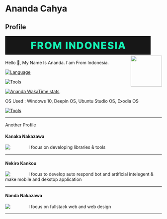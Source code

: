 # Ananda Cahya 

## Profile

<img src="https://raw.githubusercontent.com/NandaNakazawa/NandaNakazawa/main/assets/standard.gif">

<img align="right" width="100" height="100" src="https://avatars.githubusercontent.com/AnandaCahya">

Hello 👋, My Name Is Ananda. I'am From Indonesia.

[![Language](https://skillicons.dev/icons?i=js,html,css,ts,cpp,py,php,java,ruby)](https://skillicons.dev)

[![Tools](https://skillicons.dev/icons?i=vscode,visualstudio,androidstudio,figma,blender,unity)](https://skillicons.dev)

[![Ananda WakaTime stats](https://github-readme-stats.vercel.app/api/wakatime?username=AnandaCahya&theme=tokyonight)](https://github.com/AnandaCahya)

OS Used : Windows 10, Deepin OS, Ubuntu Studio OS, Exodia OS

[![Tools](https://skillicons.dev/icons?i=windows,debian,ubuntu,arch)](https://skillicons.dev)

-----

Another Profile

#### Kanaka Nakazawa

[<img align="left" src="https://avatars.githubusercontent.com/KanakaNakazawa" width=75 />](https:github.com/KanakaNakazawa) I focus on developing libraries & tools

------

#### Nekiro Kankou

[<img align="left" src="https://avatars.githubusercontent.com/NekiroKankou" width=75 />](https:github.com/NekiroKankou) I focus to develop auto respond bot and artificial intelegent & make mobile and dekstop application

--------

#### Nanda Nakazawa

[<img align="left" src="https://avatars.githubusercontent.com/NandaNakazawa" width=75 />](https:github.com/NandaNakazawa) I focus on fullstack web and web design

-------
